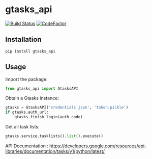 # gtasks_api
[![Build Status](https://travis-ci.com/BlueBlueBlob/gtasks_api.svg?branch=master)](https://travis-ci.com/BlueBlueBlob/gtasks_api)
[![CodeFactor](https://www.codefactor.io/repository/github/blueblueblob/gtasks_api/badge)](https://www.codefactor.io/repository/github/blueblueblob/gtasks_api)

## Installation

`pip install gtasks_api`

## Usage
Import the package: 
```python
from gtasks_api import GtasksAPI
```

Obtain a Gtasks instance:
```python
gtasks = GtasksAPI('credentials.json', 'token.pickle')
if gtasks.auth_url:
    gtasks.finish_login(auth_code)

```

Get all task lists:
```python
gtasks.service.tasklists().list().execute()
```

API Documentation : https://developers.google.com/resources/api-libraries/documentation/tasks/v1/python/latest/